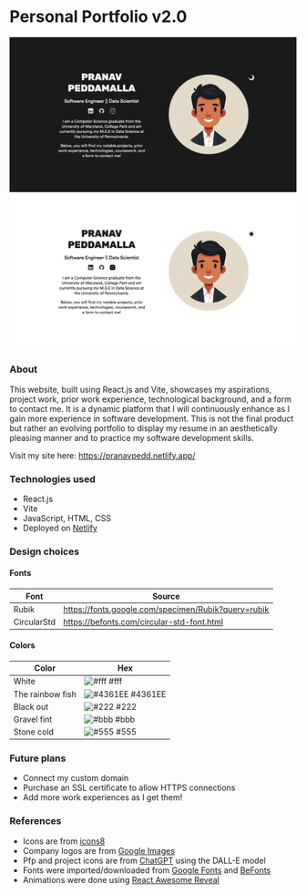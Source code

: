 # Personal Portfolio v2.0

![dark mode front](image.png)
![light mode front](image-1.png)

### About
This website, built using React.js and Vite, showcases my aspirations, project work, prior work experience, technological background, and a form to contact me. It is a dynamic platform that I will continuously enhance as I gain more experience in software development. This is not the final product but rather an evolving portfolio to display my resume in an aesthetically pleasing manner and to practice my software development skills. 

Visit my site here: <https://pranavpedd.netlify.app/>

### Technologies used

* React.js
* Vite
* JavaScript, HTML, CSS
* Deployed on [Netlify](https://www.netlify.com/)

### Design choices

#### Fonts

| Font  | Source |
| ----  | --------|
| Rubik | <https://fonts.google.com/specimen/Rubik?query=rubik> |
| CircularStd | <https://befonts.com/circular-std-font.html> |

#### Colors

| Color      | Hex                             |
|------------|---------------------------------|
| White      | ![#fff](https://via.placeholder.com/20/fff/000000?text=+) #fff |
| The rainbow fish       | ![#4361EE](https://via.placeholder.com/20/4361EE/000000?text=+) #4361EE |
| Black out      | ![#222](https://via.placeholder.com/20/222/000000?text=+) #222 |
| Gravel fint       | ![#bbb](https://via.placeholder.com/20/bbb/000000?text=+) #bbb |
| Stone cold | ![#555](https://via.placeholder.com/20/555/000000?text=+) #555 |

### Future plans

* Connect my custom domain
* Purchase an SSL certificate to allow HTTPS connections
* Add more work experiences as I get them!

### References

* Icons are from [icons8](https://icons8.com)
* Company logos are from [Google Images](https://images.google.com/)
* Pfp and project icons are from [ChatGPT](https://chatgpt.com) using the DALL-E model  
* Fonts were imported/downloaded from [Google Fonts](https://fonts.google.com/) and [BeFonts](https://befonts.com/)
* Animations were done using [React Awesome Reveal](https://www.npmjs.com/package/react-awesome-reveal)
